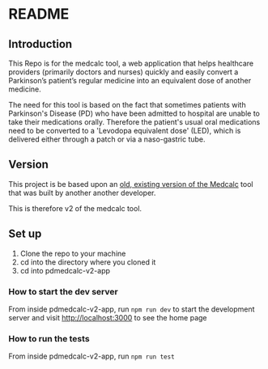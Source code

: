 # README #

## Introduction ##

This Repo is for the medcalc tool, a web application that helps healthcare providers (primarily doctors and nurses) quickly and easily convert a Parkinson’s patient’s regular medicine into an equivalent dose of another medicine. 

The need for this tool is based on the fact that sometimes patients with Parkinson's Disease (PD) who have been admitted to hospital are unable to take their medications orally. Therefore the patient's usual oral medications need to be converted to a 'Levodopa equivalent dose' (LED), which is delivered either through a patch or via a naso-gastric tube.

## Version ##

This project is be based upon an [old, existing version of the Medcalc](https://bitbucket.org/tpximpactdx/pdmedcalc-old/src/main/) tool that was built by another another developer.

This is therefore v2 of the medcalc tool.

## Set up ##

1. Clone the repo to your machine
2. cd into the directory where you cloned it
3. cd into pdmedcalc-v2-app

### How to start the dev server ###

From inside pdmedcalc-v2-app, run ```npm run dev``` to start the development server and visit [http://localhost:3000](http://localhost:3000) to see the home page

### How to run the tests ###

From inside pdmedcalc-v2-app, run ```npm run test```